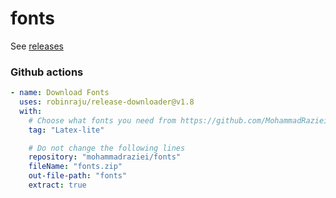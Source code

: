 # fonts

See [releases](https://github.com/MohammadRaziei/fonts/releases)


### Github actions

```yaml
- name: Download Fonts
  uses: robinraju/release-downloader@v1.8
  with:
    # Choose what fonts you need from https://github.com/MohammadRaziei/fonts/releases
    tag: "Latex-lite"

    # Do not change the following lines
    repository: "mohammadraziei/fonts"
    fileName: "fonts.zip"
    out-file-path: "fonts"
    extract: true
```
